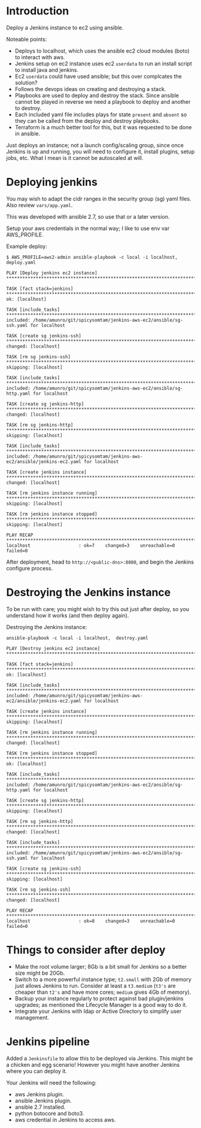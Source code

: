 # Introduction

Deploy a Jenkins instance to ec2 using ansible. 

Noteable points:

* Deploys to localhost, which uses the ansible ec2 cloud modules (boto) to interact with aws.
* Jenkins setup on ec2 instance uses ec2 `userdata` to run an install script to install java and jenkins.
* Ec2 `userdata` could have used ansible; but this over complcates the solution?
* Follows the devops ideas on creating and destroying a stack.
* Playbooks are used to deploy and destroy the stack. Since ansible cannot be played in reverse we need a playbook to deploy and another to destroy.
* Each included yaml file includes plays for state `present` and `absent` so they can be called from the deploy and destroy playbooks.
* Terraform is a much better tool for this, but it was requested to be done in ansible.

Just deploys an instance; not a launch config/scaling group, since once Jenkins is up and running, you will need to configure it, install plugins, setup jobs, etc. What I mean is it cannot be autoscaled at will.

# Deploying jenkins

You may wish to adapt the cidr ranges in the security group (sg) yaml files. Also review `vars/app.yaml`.

This was developed with ansible 2.7, so use that or a later version.

Setup your aws credentials in the normal way; I like to use env var AWS_PROFILE.

Example deploy:

```
$ AWS_PROFILE=aws2-admin ansible-playbook -c local -i localhost,  deploy.yaml 

PLAY [Deploy jenkins ec2 instance] *****************************************************************************************************************************************************************************

TASK [fact stack=jenkins] **************************************************************************************************************************************************************************************
ok: [localhost]

TASK [include_tasks] *******************************************************************************************************************************************************************************************
included: /home/amunro/git/spicysomtam/jenkins-aws-ec2/ansible/sg-ssh.yaml for localhost

TASK [create sg jenkins-ssh] ***********************************************************************************************************************************************************************************
changed: [localhost]

TASK [rm sg jenkins-ssh] ***************************************************************************************************************************************************************************************
skipping: [localhost]

TASK [include_tasks] *******************************************************************************************************************************************************************************************
included: /home/amunro/git/spicysomtam/jenkins-aws-ec2/ansible/sg-http.yaml for localhost

TASK [create sg jenkins-http] **********************************************************************************************************************************************************************************
changed: [localhost]

TASK [rm sg jenkins-http] **************************************************************************************************************************************************************************************
skipping: [localhost]

TASK [include_tasks] *******************************************************************************************************************************************************************************************
included: /home/amunro/git/spicysomtam/jenkins-aws-ec2/ansible/jenkins-ec2.yaml for localhost

TASK [create jenkins instance] *********************************************************************************************************************************************************************************
changed: [localhost]

TASK [rm jenkins instance running] *****************************************************************************************************************************************************************************
skipping: [localhost]

TASK [rm jenkins instance stopped] *****************************************************************************************************************************************************************************
skipping: [localhost]

PLAY RECAP *****************************************************************************************************************************************************************************************************
localhost                  : ok=7    changed=3    unreachable=0    failed=0   
```

After deployment, head to `http://<public-dns>:8080`, and begin the Jenkins configure process.

# Destroying the Jenkins instance

To be run with care; you might wish to try this out just after deploy, so you understand how it works (and then deploy again).

Destroying the Jenkins instance:

```
ansible-playbook -c local -i localhost,  destroy.yaml 

PLAY [Destroy jenkins ec2 instance] ****************************************************************************************************************************************************************************

TASK [fact stack=jenkins] **************************************************************************************************************************************************************************************
ok: [localhost]

TASK [include_tasks] *******************************************************************************************************************************************************************************************
included: /home/amunro/git/spicysomtam/jenkins-aws-ec2/ansible/jenkins-ec2.yaml for localhost

TASK [create jenkins instance] *********************************************************************************************************************************************************************************
skipping: [localhost]

TASK [rm jenkins instance running] *****************************************************************************************************************************************************************************
changed: [localhost]

TASK [rm jenkins instance stopped] *****************************************************************************************************************************************************************************
ok: [localhost]

TASK [include_tasks] *******************************************************************************************************************************************************************************************
included: /home/amunro/git/spicysomtam/jenkins-aws-ec2/ansible/sg-http.yaml for localhost

TASK [create sg jenkins-http] **********************************************************************************************************************************************************************************
skipping: [localhost]

TASK [rm sg jenkins-http] **************************************************************************************************************************************************************************************
changed: [localhost]

TASK [include_tasks] *******************************************************************************************************************************************************************************************
included: /home/amunro/git/spicysomtam/jenkins-aws-ec2/ansible/sg-ssh.yaml for localhost

TASK [create sg jenkins-ssh] ***********************************************************************************************************************************************************************************
skipping: [localhost]

TASK [rm sg jenkins-ssh] ***************************************************************************************************************************************************************************************
changed: [localhost]

PLAY RECAP *****************************************************************************************************************************************************************************************************
localhost                  : ok=8    changed=3    unreachable=0    failed=0   
```

# Things to consider after deploy

* Make the root volume larger; 8Gb is a bit small for Jenkins so a better size might be 20Gb.
* Switch to a more powerful instance type; `t2.small` with 2Gb of memory just allows Jenkins to run. Consider at least a `t3.medium` (`t3's` are cheaper than `t2's` and have more cores; `medium` gives 4Gb of memory).
* Backup your instance regularly to protect against bad plugin/jenkins upgrades; as mentioned the Lifecycle Manager is a good way to do it.
* Integrate your Jenkins with ldap or Active Directory to simplify user management.

# Jenkins pipeline

Added a `Jenkinsfile` to allow this to be deployed via Jenkins. This might be a chicken and egg scenario! However you might have another Jenkins where you can deploy it.

Your Jenkins will need the following:

* aws Jenkins plugin.
* ansible Jenkins plugin.
* ansible 2.7 installed.
* python botocore and boto3.
* aws credential in Jenkins to access aws.
